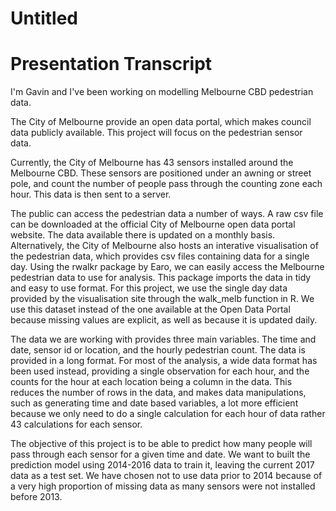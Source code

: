 Untitled
================

Presentation Transcript
=======================

I'm Gavin and I've been working on modelling Melbourne CBD pedestrian data.

The City of Melbourne provide an open data portal, which makes council data publicly available.
This project will focus on the pedestrian sensor data.

Currently, the City of Melbourne has 43 sensors installed around the Melbourne CBD. These sensors are positioned under an awning or street pole, and count the number of people pass through the counting zone each hour. This data is then sent to a server.

The public can access the pedestrian data a number of ways. A raw csv file can be downloaded at the official City of Melbourne open data portal website. The data available there is updated on a monthly basis.
Alternatively, the City of Melbourne also hosts an interative visualisation of the pedestrian data, which provides csv files containing data for a single day.
Using the rwalkr package by Earo, we can easily access the Melbourne pedestrian data to use for analysis. This package imports the data in tidy and easy to use format. For this project, we use the single day data provided by the visualisation site through the walk\_melb function in R. We use this dataset instead of the one available at the Open Data Portal because missing values are explicit, as well as because it is updated daily.

The data we are working with provides three main variables. The time and date, sensor id or location, and the hourly pedestrian count. The data is provided in a long format. For most of the analysis, a wide data format has been used instead, providing a single observation for each hour, and the counts for the hour at each location being a column in the data.
This reduces the number of rows in the data, and makes data manipulations, such as generating time and date based variables, a lot more efficient because we only need to do a single calculation for each hour of data rather 43 calculations for each sensor.

The objective of this project is to be able to predict how many people will pass through each sensor for a given time and date. We want to built the prediction model using 2014-2016 data to train it, leaving the current 2017 data as a test set. We have chosen not to use data prior to 2014 because of a very high proportion of missing data as many sensors were not installed before 2013.
